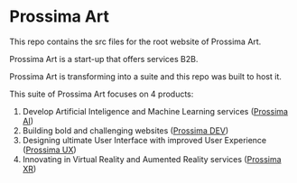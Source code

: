 # Prossima Art
This repo contains the src files for the root website of Prossima Art.

Prossima Art is a start-up that offers services B2B.

Prossima Art is transforming into a suite and this repo was built to host it.

This suite of Prossima Art focuses on 4 products:
1. Develop Artificial Inteligence and Machine Learning services ([Prossima AI](https://ai.prossima.art))
2. Building bold and challenging websites ([Prossima DEV](https://dev.prossima.art))
3. Designing ultimate User Interface with improved User Experience ([Prossima UX](https://ux.prossima.art))
4. Innovating in Virtual Reality and Aumented Reality services ([Prossima XR](https://xr.prossima.art))
